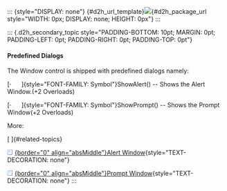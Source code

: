 ::: {style="DISPLAY: none"}
[](ms-xhelp:///?Id=d2h_url_template){#d2h_url_template}![](!package_url!){#d2h_package_url style="WIDTH: 0px; DISPLAY: none; HEIGHT: 0px"}
:::

::: {.d2h_secondary_topic style="PADDING-BOTTOM: 10pt; MARGIN: 0pt; PADDING-LEFT: 0pt; PADDING-RIGHT: 0pt; PADDING-TOP: 0pt"}
#### Predefined Dialogs

The Window control is shipped with predefined dialogs namely:

[·      ]{style="FONT-FAMILY: Symbol"}ShowAlert() -- Shows the Alert Window.(+2 Overloads)

[·      ]{style="FONT-FAMILY: Symbol"}ShowPrompt() -- Shows the Prompt Window(+2 Overloads)

More:

[ ]{#related-topics}

[![](../button.gif){border="0" align="absMiddle"}Alert Window](ms-xhelp:///?Id=280c085d-328b-4a37-8fa2-261c943cd1c3){style="TEXT-DECORATION: none"}

[![](../button.gif){border="0" align="absMiddle"}Prompt Window](ms-xhelp:///?Id=08640a4f-96f7-4ee2-8269-ef67467cdd92){style="TEXT-DECORATION: none"}
:::

